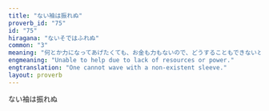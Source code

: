```yaml
---
title: "ない袖は振れぬ"
proverb_id: "75"
id: "75"
hiragana: "ないそではふれぬ"
common: "3"
meaning: "何とか力になってあげたくても、お金も力もないので、どうすることもできないということ。"
engmeaning: "Unable to help due to lack of resources or power."
engtranslation: "One cannot wave with a non-existent sleeve."
layout: proverb
---
```


ない袖は振れぬ

